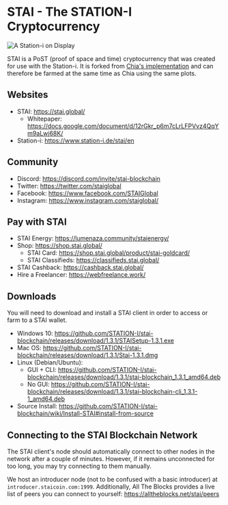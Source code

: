# STAI - The STATION-I Cryptocurrency

![A Station-i on Display](https://www.station-i.de/wp-content/uploads/2016/07/sw_zuweso_iguru_station-i_gruen.jpg)

STAI is a PoST (proof of space and time) cryptocurrency that was created for use with the Station-i. It is forked from [Chia's implementation](https://github.com/Chia-Network/chia-blockchain) and can therefore be farmed at the same time as Chia using the same plots.

## Websites

* STAI: https://stai.global/
  * Whitepaper: https://docs.google.com/document/d/12rGkr_p6m7cLrLFPVvz4QqYm9aLwj68K/
* Station-i: https://www.station-i.de/stai/en

## Community

* Discord: https://discord.com/invite/stai-blockchain
* Twitter: https://twitter.com/staiglobal
* Facebook: https://www.facebook.com/STAIGlobal
* Instagram: https://www.instagram.com/staiglobal/

## Pay with STAI

* STAI Energy: https://lumenaza.community/staienergy/
* Shop: https://shop.stai.global/
  * STAI Card: https://shop.stai.global/product/stai-goldcard/
  * STAI Classifieds: https://classifieds.stai.global/
* STAI Cashback: https://cashback.stai.global/
* Hire a Freelancer: https://webfreelance.work/

## Downloads

You will need to download and install a STAI client in order to access or farm to a STAI wallet.

* Windows 10: https://github.com/STATION-I/stai-blockchain/releases/download/1.3.1/STAISetup-1.3.1.exe
* Mac OS: https://github.com/STATION-I/stai-blockchain/releases/download/1.3.1/Stai-1.3.1.dmg
* Linux (Debian/Ubuntu):
  * GUI + CLI: https://github.com/STATION-I/stai-blockchain/releases/download/1.3.1/stai-blockchain_1.3.1_amd64.deb
  * No GUI: https://github.com/STATION-I/stai-blockchain/releases/download/1.3.1/stai-blockchain-cli_1.3.1-1_amd64.deb
* Source Install: https://github.com/STATION-I/stai-blockchain/wiki/Install-STAI#install-from-source

## Connecting to the STAI Blockchain Network

The STAI client's node should automatically connect to other nodes in the network after a couple of minutes. However, if it remains unconnected for too long, you may try connecting to them manually.

We host an introducer node (not to be confused with a basic introducer) at `introducer.staicoin.com:1999`. Additionally, All The Blocks provides a live list of peers you can connect to yourself: https://alltheblocks.net/stai/peers